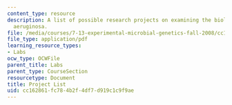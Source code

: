 ```yaml
---
content_type: resource
description: A list of possible research projects on examining the biology of Pseudomonas
  aeruginosa.
file: /media/courses/7-13-experimental-microbial-genetics-fall-2008/cc162861fc784b2f4df7d919c1c9f9ae_MIT7_13f08_lab01_ProjectSummaries.pdf
file_type: application/pdf
learning_resource_types:
- Labs
ocw_type: OCWFile
parent_title: Labs
parent_type: CourseSection
resourcetype: Document
title: Project List
uid: cc162861-fc78-4b2f-4df7-d919c1c9f9ae
---
```

